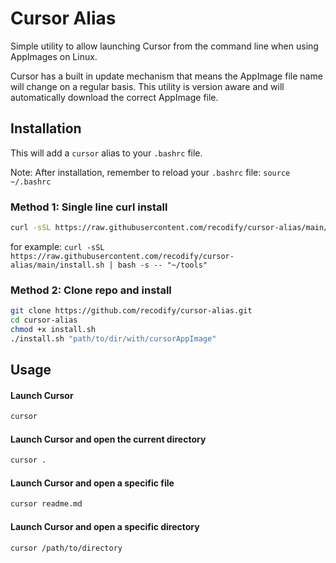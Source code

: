 # Cursor Alias

Simple utility to allow launching Cursor from the command line when using AppImages on Linux.

Cursor has a built in update mechanism that means the AppImage file name will change on a regular basis. This utility is version aware and will automatically download the correct AppImage file.


## Installation

This will add a `cursor` alias to your `.bashrc` file.

Note: After installation, remember to reload your `.bashrc` file: `source ~/.bashrc`


### Method 1: Single line curl install
```bash
curl -sSL https://raw.githubusercontent.com/recodify/cursor-alias/main/install.sh | bash -s -- "path/to/dir/with/cursorAppImage"
```

for example:  `curl -sSL https://raw.githubusercontent.com/recodify/cursor-alias/main/install.sh | bash -s -- "~/tools"`


### Method 2: Clone repo and install

```bash
git clone https://github.com/recodify/cursor-alias.git
cd cursor-alias
chmod +x install.sh
./install.sh "path/to/dir/with/cursorAppImage"
```



## Usage

#### Launch Cursor
```bash
cursor
```

#### Launch Cursor and open the current directory
```bash
cursor .
```

#### Launch Cursor and open a specific file
```bash
cursor readme.md
```

#### Launch Cursor and open a specific directory
```bash
cursor /path/to/directory
```

